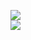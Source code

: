 [![](https://img.shields.io/badge/Made%20With-Github%20Spray-lightgrey.svg?style=for-the-badge&logo=github)](https://github.com/Annihil/github-spray#3533)  
[![](https://i.imgur.com/2DrTn0Z.gif)](https://github.com/Annihil/github-spray)